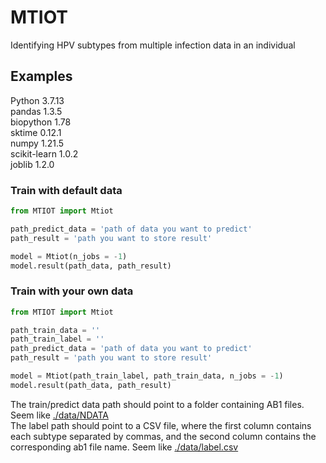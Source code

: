 # MTIOT
Identifying HPV subtypes from multiple infection data in an individual
## Examples
Python 3.7.13  
pandas 1.3.5  
biopython 1.78  
sktime 0.12.1  
numpy 1.21.5  
scikit-learn 1.0.2  
joblib 1.2.0  
### Train with default data
```python
from MTIOT import Mtiot

path_predict_data = 'path of data you want to predict'
path_result = 'path you want to store result'

model = Mtiot(n_jobs = -1)
model.result(path_data, path_result)
```
### Train with your own data
```python
from MTIOT import Mtiot

path_train_data = ''
path_train_label = ''
path_predict_data = 'path of data you want to predict'
path_result = 'path you want to store result'

model = Mtiot(path_train_label, path_train_data, n_jobs = -1)
model.result(path_data, path_result)
```
The train/predict data path should point to a folder containing AB1 files. Seem like [./data/NDATA](./data/NDATA)  
The label path should point to a CSV file, where the first column contains each subtype separated by commas, and the second column contains the corresponding ab1 file name. Seem like [./data/label.csv](./data/label.csv)
